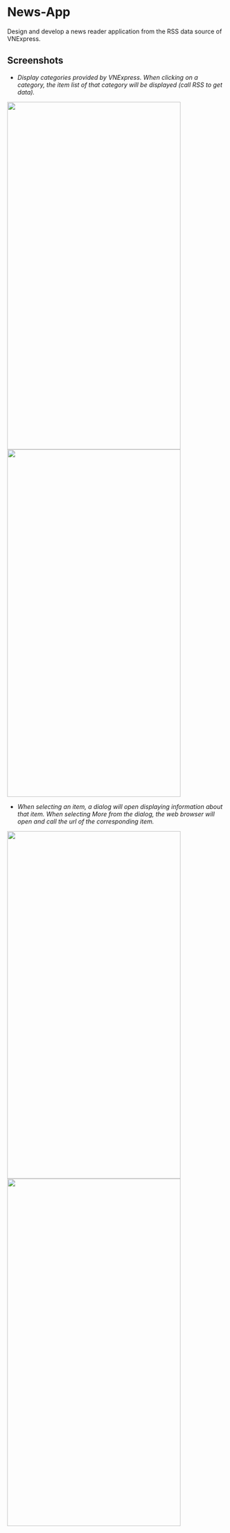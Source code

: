 # News-App
Design and develop a news reader application from the RSS data source of VNExpress.
## Screenshots
- *Display categories provided by VNExpress. When clicking on a category, the item list of that category will be displayed (call RSS to get data).*

<img src="https://github.com/sevycanh/News-App/assets/105734719/6528ab14-8037-4d6c-8c02-96314dc24cf6" width="400" height="800"/> <img src="https://github.com/sevycanh/News-App/assets/105734719/02969c77-7c65-436a-afee-5d6de1f06adf" width="400" height="800"/>

- *When selecting an item, a dialog will open displaying information about that item. When selecting More from the dialog, the web browser will open and call the url of the corresponding item.*

<img src="https://github.com/sevycanh/News-App/assets/105734719/bb34ee7f-fc57-4af5-a56f-a67e64beec62" width="400" height="800"/> <img src="https://github.com/sevycanh/News-App/assets/105734719/5fd0ae75-b75b-4fe5-8a91-3e16eafeea5a" width="400" height="800"/>
